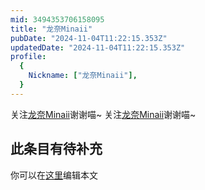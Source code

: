 ```yaml
---
mid: 3494353706158095
title: "龙奈Minaii"
pubDate: "2024-11-04T11:22:15.353Z"
updatedDate: "2024-11-04T11:22:15.353Z"
profile:
  {
    Nickname: ["龙奈Minaii"],
  }
---
```


关注[龙奈Minaii](https://space.bilibili.com/3494353706158095)谢谢喵~ 关注[龙奈Minaii](https://space.bilibili.com/3494353706158095)谢谢喵~

## 此条目有待补充
你可以在[这里](https://github.com/Yuhanawa/VTuber.ICU/edit/master/src/content/v/龙奈Minaii/index.md)编辑本文
